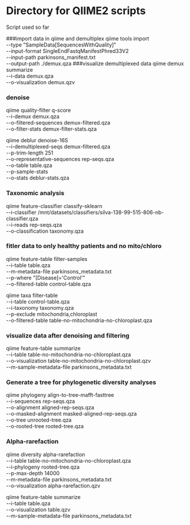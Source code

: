 # Directory for QIIME2 scripts

Script used so far

###import data in qiime and demultiplex
qiime tools import \
  --type "SampleData[SequencesWithQuality]" \
  --input-format SingleEndFastqManifestPhred33V2 \
  --input-path parkinsons_manifest.txt \
  --output-path ./demux.qza
###visualize demultiplexed data
qiime demux summarize \
  --i-data demux.qza \
  --o-visualization demux.qzv

### denoise
qiime quality-filter q-score \
 --i-demux demux.qza \
 --o-filtered-sequences demux-filtered.qza \
 --o-filter-stats demux-filter-stats.qza

qiime deblur denoise-16S \
  --i-demultiplexed-seqs demux-filtered.qza \
  --p-trim-length 251 \
  --o-representative-sequences rep-seqs.qza \
  --o-table table.qza \
  --p-sample-stats \
  --o-stats deblur-stats.qza

### Taxonomic analysis
qiime feature-classifier classify-sklearn \
  --i-classifier /mnt/datasets/classifiers/silva-138-99-515-806-nb-classifier.qza \
  --i-reads rep-seqs.qza \
  --o-classification taxonomy.qza
  
### fitler data to only healthy patients and no mito/chloro
qiime feature-table filter-samples \
  --i-table table.qza \
  --m-metadata-file parkinsons_metadata.txt \
  --p-where "[Disease]='Control'" \
  --o-filtered-table control-table.qza
  
qiime taxa filter-table \
  --i-table control-table.qza \
  --i-taxonomy taxonomy.qza \
  --p-exclude mitochondria,chloroplast \
  --o-filtered-table table-no-mitochondria-no-chloroplast.qza

### visualize data after denoising and filtering
qiime feature-table summarize \
  --i-table table-no-mitochondria-no-chloroplast.qza \
  --o-visualization table-no-mitochondria-no-chloroplast.qzv \
  --m-sample-metadata-file parkinsons_metadata.txt 

### Generate a tree for phylogenetic diversity analyses
qiime phylogeny align-to-tree-mafft-fasttree \
  --i-sequences rep-seqs.qza \
  --o-alignment aligned-rep-seqs.qza \
  --o-masked-alignment masked-aligned-rep-seqs.qza \
  --o-tree unrooted-tree.qza \
  --o-rooted-tree rooted-tree.qza 

### Alpha-rarefaction
qiime diversity alpha-rarefaction \
  --i-table table-no-mitochondria-no-chloroplast.qza \
  --i-phylogeny rooted-tree.qza \
  --p-max-depth 14000 \
  --m-metadata-file parkinsons_metadata.txt \
  --o-visualization alpha-rarefaction.qzv

qiime feature-table summarize \
  --i-table table.qza \
  --o-visualization table.qzv \
  --m-sample-metadata-file parkinsons_metadata.txt 
